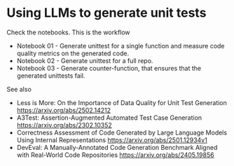 # Using LLMs to generate unit tests

Check the notebooks. This is the workflow

- Notebook 01 - Generate unittest for a single function and measure code quality metrics on the generated code.
- Notebook 02 - Generate unittest for a full repo.
- Notebook 03 - Generate counter-function, that ensures that the generated unittests fail.

See also

- Less is More: On the Importance of Data Quality for Unit Test Generation https://arxiv.org/abs/2502.14212 
- A3Test: Assertion-Augmented Automated Test Case Generation https://arxiv.org/abs/2302.10352 
- Correctness Assessment of Code Generated by Large Language Models Using Internal Representations https://arxiv.org/abs/2501.12934v1 
- DevEval: A Manually-Annotated Code Generation Benchmark Aligned with Real-World Code Repositories https://arxiv.org/abs/2405.19856
